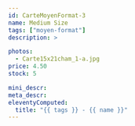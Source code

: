 ```yaml
---
id: CarteMoyenFormat-3
name: Medium Size
tags: ["moyen-format"]
description: >

photos:
  - Carte15x21cham_1-a.jpg
price: 4.50
stock: 5

mini_descr:
meta_descr:
eleventyComputed:
  title: "{{ tags }} - {{ name }}"
---
```

